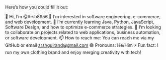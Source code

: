 Here’s how you could fill it out:

👋 Hi, I’m @Arsh8956
👀 I’m interested in software engineering, e-commerce, and web development.
🌱 I’m currently learning Java, Python, JavaScript, Software Design, and how to optimize e-commerce strategies.
💞️ I’m looking to collaborate on projects related to web applications, business automation, or software development.
📫 How to reach me: You can reach me via my GitHub or email arshguirand@gmail.com
😄 Pronouns: He/Him
⚡ Fun fact: I run my own clothing brand and enjoy merging creativity with tech!
